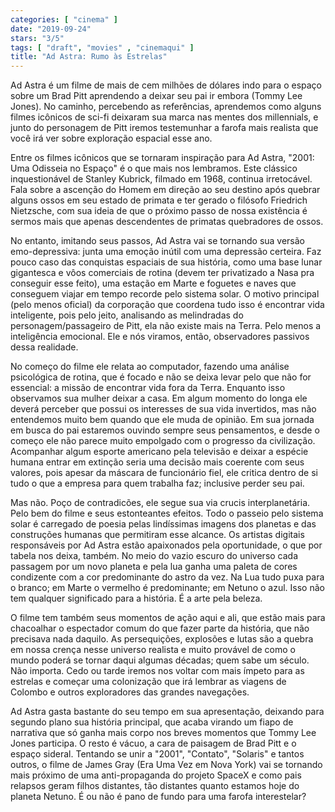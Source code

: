 ```yaml
---
categories: [ "cinema" ]
date: "2019-09-24"
stars: "3/5"
tags: [ "draft", "movies" , "cinemaqui" ]
title: "Ad Astra: Rumo às Estrelas"
---
```

Ad Astra é um filme de mais de cem milhões de dólares indo para o
espaço sobre um Brad Pitt aprendendo a deixar seu pai ir embora (Tommy
Lee Jones). No caminho, percebendo as referências, aprendemos como alguns
filmes icônicos de sci-fi deixaram sua marca nas mentes dos millennials,
e junto do personagem de Pitt iremos testemunhar a farofa mais realista
que você irá ver sobre exploração espacial esse ano.

Entre os filmes icônicos que se tornaram inspiração para Ad Astra,
"2001: Uma Odisseia no Espaço" é o que mais nos lembramos. Este
clássico inquestionável de Stanley Kubrick, filmado em 1968, continua
irretocável. Fala sobre a ascenção do Homem em direção ao seu
destino após quebrar alguns ossos em seu estado de primata e ter gerado
o filósofo Friedrich Nietzsche, com sua ideia de que o próximo passo
de nossa existência é sermos mais que apenas descendentes de primatas
quebradores de ossos.

No entanto, imitando seus passos, Ad Astra vai se tornando sua
versão emo-depressiva: junta uma emoção inútil com uma depressão
certeira. Faz pouco caso das conquistas espaciais de sua história,
como uma base lunar gigantesca e vôos comerciais de rotina (devem ter
privatizado a Nasa pra conseguir esse feito), uma estação em Marte
e foguetes e naves que conseguem viajar em tempo recorde pelo sistema
solar. O motivo principal (pelo menos oficial) da corporação que
coordena tudo isso é encontrar vida inteligente, pois pelo jeito,
analisando as melindradas do personagem/passageiro de Pitt, ela não
existe mais na Terra. Pelo menos a inteligência emocional. Ele e nós
viramos, então, observadores passivos dessa realidade.

No começo do filme ele relata ao computador, fazendo uma análise
psicológica de rotina, que é focado e não se deixa levar pelo que
não for essencial: a missão de encontrar vida fora da Terra. Enquanto
isso observamos sua mulher deixar a casa. Em algum momento do longa
ele deverá perceber que possui os interesses de sua vida invertidos,
mas não entendemos muito bem quando que ele muda de opinião. Em sua
jornada em busca do pai estaremos ouvindo sempre seus pensamentos,
e desde o começo ele não parece muito empolgado com o progresso da
civilização. Acompanhar algum esporte americano pela televisão e
deixar a espécie humana entrar em extinção seria uma decisão mais
coerente com seus valores, pois apesar da máscara de funcionário fiel,
ele critica dentro de si tudo o que a empresa para quem trabalha faz;
inclusive perder seu pai.

Mas não. Poço de contradicões, ele segue sua via crucis
interplanetária. Pelo bem do filme e seus estonteantes efeitos. Todo o
passeio pelo sistema solar é carregado de poesia pelas lindíssimas
imagens dos planetas e das construções humanas que permitiram
esse alcance. Os artistas digitais responsáveis por Ad Astra estão
apaixonados pela oportunidade, o que por tabela nos deixa, também. No
meio do vazio escuro do universo cada passagem por um novo planeta e
pela lua ganha uma paleta de cores condizente com a cor predominante
do astro da vez. Na Lua tudo puxa para o branco; em Marte o vermelho é
predominante; em Netuno o azul. Isso não tem qualquer significado para
a história. É a arte pela beleza.

O filme tem também seus momentos de ação aqui e ali, que estão mais
para chacoalhar o espectador comum do que fazer parte da história,
que não precisava nada daquilo. As persequições, explosões e lutas
são a quebra em nossa crença nesse universo realista e muito provável
de como o mundo poderá se tornar daqui algumas décadas; quem sabe um
século. Não importa. Cedo ou tarde iremos nos voltar com mais ímpeto
para as estrelas e começar uma colonização que irá lembrar as viagens
de Colombo e outros exploradores das grandes navegações.

Ad Astra gasta bastante do seu tempo em sua apresentação, deixando
para segundo plano sua história principal, que acaba virando um fiapo de
narrativa que só ganha mais corpo nos breves momentos que Tommy Lee Jones
participa. O resto é vácuo, a cara de paisagem de Brad Pitt e o espaço
sideral. Tentando se unir a "2001", "Contato", "Solaris" e tantos outros,
o filme de James Gray (Era Uma Vez em Nova York) vai se tornando mais
próximo de uma anti-propaganda do projeto SpaceX e como pais relapsos
geram filhos distantes, tão distantes quanto estamos hoje do planeta
Netuno. É ou não é pano de fundo para uma farofa interestelar?
